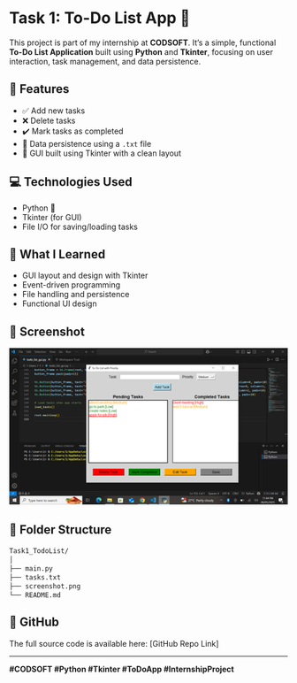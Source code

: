 # Task 1: To-Do List App 📝

This project is part of my internship at **CODSOFT**. It’s a simple, functional **To-Do List Application** built using **Python** and **Tkinter**, focusing on user interaction, task management, and data persistence.

## 🔧 Features

- ✅ Add new tasks
- ❌ Delete tasks
- ✔️ Mark tasks as completed
- 💾 Data persistence using a `.txt` file
- 🎨 GUI built using Tkinter with a clean layout

## 💻 Technologies Used

- Python 🐍
- Tkinter (for GUI)
- File I/O for saving/loading tasks

## 🧠 What I Learned

- GUI layout and design with Tkinter
- Event-driven programming
- File handling and persistence
- Functional UI design

## 📸 Screenshot

![To Do List GUI](./screenshot.png)

## 📂 Folder Structure

```
Task1_TodoList/
│
├── main.py
├── tasks.txt
├── screenshot.png
└── README.md
```

## 📎 GitHub

The full source code is available here: [GitHub Repo Link]

---
**#CODSOFT #Python #Tkinter #ToDoApp #InternshipProject**
